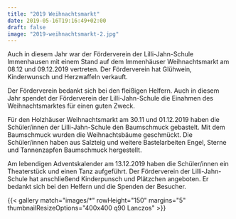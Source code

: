 ```yaml
---
title: "2019 Weihnachtsmarkt"
date: 2019-05-16T19:16:49+02:00
draft: false
image: "2019-weihnachtsmarkt-2.jpg"
---
```

Auch in diesem Jahr war der Förderverein der Lilli-Jahn-Schule Immenhausen mit einem Stand auf dem Immenhäuser Weihnachtsmarkt am 08.12 und 09.12.2019 vertreten. Der Förderverein hat Glühwein, Kinderwunsch und Herzwaffeln verkauft. 

Der Förderverein bedankt sich bei den fleißigen Helfern. Auch in diesem Jahr spendet der Förderverein der Lilli-Jahn-Schule die Einahmen des Weihnachtsmarktes für einen guten Zweck.

Für den Holzhäuser Weihnachtsmarkt am 30.11 und 01.12.2019 haben die Schüler/innen der Lilli-Jahn-Schule  den Baumschmuck gebastelt. Mit dem Baumschmuck wurden die Weihnachtsbäume geschmückt. Die Schüler/innen haben aus Salzteig und weitere Bastelarbeiten Engel, Sterne und Tannenzapfen Baumschmuck hergestellt. 

Am lebendigen Adventskalender am 13.12.2019 haben die Schüler/innen ein Theaterstück und einen Tanz aufgeführt. Der Förderverein der Lilli-Jahn-Schule hat anschließend Kinderpunsch und Plätzchen angeboten. Er bedankt sich bei den Helfern und die Spenden der Besucher.

{{< gallery match="images/*" rowHeight="150" margins="5" thumbnailResizeOptions="400x400 q90 Lanczos" >}}